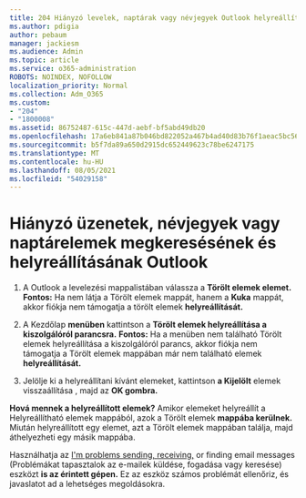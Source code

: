 ```yaml
---
title: 204 Hiányzó levelek, naptárak vagy névjegyek Outlook helyreállítása
ms.author: pdigia
author: pebaum
manager: jackiesm
ms.audience: Admin
ms.topic: article
ms.service: o365-administration
ROBOTS: NOINDEX, NOFOLLOW
localization_priority: Normal
ms.collection: Adm_O365
ms.custom:
- "204"
- "1800008"
ms.assetid: 86752487-615c-447d-aebf-bf5abd49db20
ms.openlocfilehash: 17a6eb841a87b046bd822052a467b4ad40d83b76f1aeac5bc56bea29b4d9a755
ms.sourcegitcommit: b5f7da89a650d2915dc652449623c78be6247175
ms.translationtype: MT
ms.contentlocale: hu-HU
ms.lasthandoff: 08/05/2021
ms.locfileid: "54029158"
---
```

# <a name="how-to-find-and-recover-missing-messages-contacts-or-calendar-items-in-outlook"></a>Hiányzó üzenetek, névjegyek vagy naptárelemek megkeresésének és helyreállításának Outlook

1. A Outlook a levelezési mappalistában válassza a **Törölt elemek elemet.** **Fontos:** Ha nem látja  a Törölt elemek mappát, hanem a **Kuka** mappát, akkor fiókja nem támogatja a törölt elemek **helyreállítását.**

2. A Kezdőlap **menüben** kattintson a **Törölt elemek helyreállítása a kiszolgálóról parancsra.** **Fontos:** Ha a  menüben nem található Törölt elemek helyreállítása a kiszolgálóról parancs, akkor fiókja nem támogatja a Törölt elemek mappában már nem található elemek **helyreállítását.**

3. Jelölje ki a helyreállítani kívánt elemeket, kattintson **a Kijelölt** elemek visszaállítása , majd az **OK gombra.**

**Hová mennek a helyreállított elemek?** Amikor elemeket helyreállít a Helyreállítható elemek mappából, azok a Törölt elemek **mappába kerülnek.** Miután helyreállított egy elemet, azt  a Törölt elemek mappában találja, majd áthelyezheti egy másik mappába.

Használhatja az [I'm problems sending, receiving,](https://aka.ms/SaRA-OutlookSendReceive) or finding email messages (Problémákat tapasztalok az e-mailek küldése, fogadása vagy keresése) eszközt **is az érintett gépen.** Ez az eszköz számos problémát ellenőriz, és javaslatot ad a lehetséges megoldásokra.
